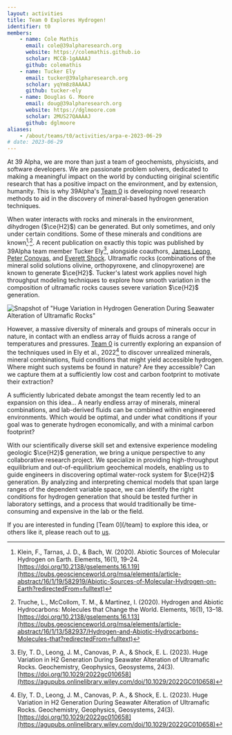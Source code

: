 ```yaml
---
layout: activities
title: Team 0 Explores Hydrogen!
identifier: t0
members:
    - name: Cole Mathis
      email: cole@39alpharesearch.org
      website: https://colemathis.github.io
      scholar: MCCB-1gAAAAJ
      github: colemathis
    - name: Tucker Ely
      email: tucker@39alpharesearch.org
      scholar: yqYm8z8AAAAJ
      github: tucker-ely
    - name: Douglas G. Moore
      email: doug@39alpharesearch.org
      website: https://dglmoore.com
      scholar: 2MUS27QAAAAJ
      github: dglmoore
aliases:
    - /about/teams/t0/activities/arpa-e-2023-06-29
# date: 2023-06-29
---
```


At 39 Alpha, we are more than just a team of geochemists, physicists, and software developers. We are passionate problem solvers, dedicated to making a meaningful impact on the world by conducting oiriginal scientific research that has a positive impact on the environment, and by extension, humanity. This is why 39Alpha's [Team 0](/team) is developing novel research methods to aid in the discovery of mineral-based hydrogen generation techniques.

When water interacts with rocks and minerals in the environment, dihydrogen ($\ce{H2}$) can be generated. But only sometimes, and only under certain conditions. Some of these minerals and conditions are known[^1]<sup>,</sup>[^2]. A recent publication on exactly this topic was published by 39Alpha team member Tucker Ely[^3], alongside coauthors, [James Leong](https://scholar.google.com/citations?user=Ma72boEAAAAJ&hl=en), [Peter Conovas](https://scholar.google.com/citations?user=Keg4MF4AAAAJ&hl=en), and [Everett Shock](https://scholar.google.com/citations?user=KDZS9jgAAAAJ&hl=en). Ultramafic rocks (combinations of the mineral solid solutions olivine, orthopyroxene, and clinopyroxene) are known to generate $\ce{H2}$. Tucker's latest work applies novel high throughput modeling techniques to explore how smooth variation in the composition of ultramafic rocks causes severe variation $\ce{H2}$ generation.

![Snapshot of "Huge Variation in Hydrogen Generation During Seawater Alteration of Ultramafic Rocks"](H2_header.png)

However, a massive diversity of minerals and groups of minerals occur in nature, in contact with an endless array of fluids across a range of temperatures and pressures. [Team 0](/team) is currently exploring an expansion of the techniques used in Ely et al., 2022[^3] to discover unrealized minerals, mineral combinations, fluid conditions that might yield accessible hydrogen. Where might such systems be found in nature? Are they accessible? Can we capture them at a sufficiently low cost and carbon footprint to motivate their extraction?

A sufficiently lubricated debate amongst the team recently led to an expansion on this idea... A nearly endless array of minerals, mineral combinations, and lab-derived fluids can be combined within engineered environments. Which would be optimal, and under what conditions if your goal was to generate hydrogen economically, and with a minimal carbon footprint?

With our scientifically diverse skill set and extensive experience modeling geologic $\ce{H2}$ generation, we bring a unique perspective to any collaborative research project. We specialize in providing high-throughput equilibrium and out-of-equilibrium geochemical models, enabling us to guide engineers in discovering optimal water-rock system for $\ce{H2}$ generation. By analyzing and interpreting chemical models that span large ranges of the dependent variable space, we can identify the right conditions for hydrogen generation that should be tested further in laboratory settings, and a process that would traditionally be time-consuming and expensive in the lab or the field.

If you are interested in funding [Team 0](/team} to explore this idea, or others like it, please reach out to [us](mailto:39alpha@39alpharesearch.org).

[^1]: Klein, F., Tarnas, J. D., & Bach, W. (2020). Abiotic Sources of Molecular Hydrogen on Earth. Elements, 16(1), 19–24.  
[https://doi.org/10.2138/gselements.16.1.19](https://pubs.geoscienceworld.org/msa/elements/article-abstract/16/1/19/582919/Abiotic-Sources-of-Molecular-Hydrogen-on-Earth?redirectedFrom=fulltext)

[^2]: Truche, L., McCollom, T. M., & Martinez, I. (2020). Hydrogen and Abiotic Hydrocarbons: Molecules that Change the World. Elements, 16(1), 13–18.  
[https://doi.org/10.2138/gselements.16.1.13](https://pubs.geoscienceworld.org/msa/elements/article-abstract/16/1/13/582937/Hydrogen-and-Abiotic-Hydrocarbons-Molecules-that?redirectedFrom=fulltext)

[^3]: Ely, T. D., Leong, J. M., Canovas, P. A., & Shock, E. L. (2023). Huge Variation in H2 Generation During Seawater Alteration of Ultramafic Rocks. Geochemistry, Geophysics, Geosystems, 24(3).  
[https://doi.org/10.1029/2022gc010658](https://agupubs.onlinelibrary.wiley.com/doi/10.1029/2022GC010658)
